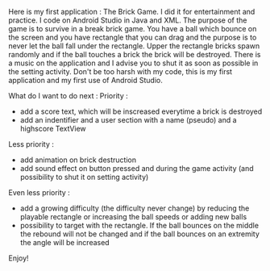 Here is my first application : The Brick Game. 
I did it for entertainment and practice. I code on Android Studio in Java and XML.
The purpose of the game is to survive in a break brick game. You have a ball which bounce on the screen and you have rectangle that you can drag and the purpose is to never let the ball fall under the rectangle. Upper the rectangle bricks spawn randomly and if the ball touches a brick the brick will be destroyed.
There is a music on the application and I advise you to shut it as soon as possible in the setting activity.
Don't be too harsh with my code, this is my first application and my first use of Android Studio.  

What do I want to do next : 
Priority :
- add a score text, which will be inscreased everytime a brick is destroyed
- add an indentifier and a user section with a name (pseudo) and a highscore TextView

Less priority :
- add animation on brick destruction
- add sound effect on button pressed and during the game activity (and possibility to shut it on setting activity)

Even less priority : 
- add a growing difficulty (the difficulty never change) by reducing the playable rectangle or increasing the ball speeds or adding new balls
- possibility to target with the rectangle. If the ball bounces on the middle the rebound will not be changed and if the ball bounces on an extremity the angle will be increased 

Enjoy!
